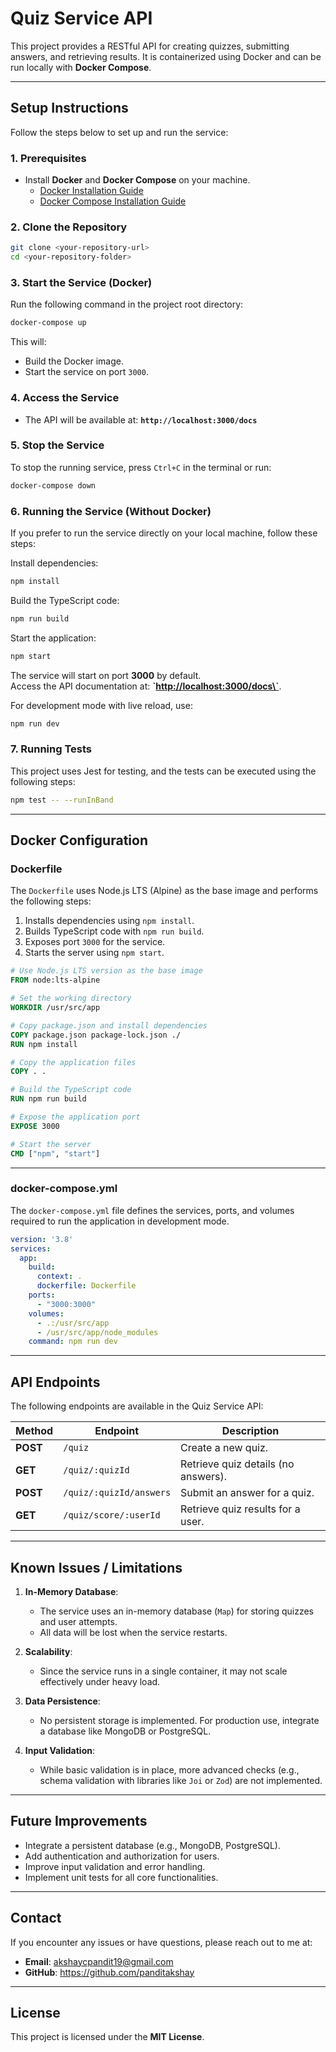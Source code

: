 # **Quiz Service API**

This project provides a RESTful API for creating quizzes, submitting answers, and retrieving results. It is containerized using Docker and can be run locally with **Docker Compose**.

---

## **Setup Instructions**

Follow the steps below to set up and run the service:

### **1. Prerequisites**

- Install **Docker** and **Docker Compose** on your machine.
  - [Docker Installation Guide](https://docs.docker.com/get-docker/)
  - [Docker Compose Installation Guide](https://docs.docker.com/compose/install/)

### **2. Clone the Repository**

   ```bash
   git clone <your-repository-url>
   cd <your-repository-folder>
   ```

### **3. Start the Service (Docker)**

   Run the following command in the project root directory:

   ```bash
   docker-compose up
   ```

   This will:

- Build the Docker image.
- Start the service on port `3000`.

### **4. Access the Service**

- The API will be available at: **`http://localhost:3000/docs`**

### **5. Stop the Service**

   To stop the running service, press `Ctrl+C` in the terminal or run:

   ```bash
   docker-compose down
   ```

### **6. Running the Service (Without Docker)**

If you prefer to run the service directly on your local machine, follow these steps:

   Install dependencies:

   ```bash
   npm install
   ```

   Build the TypeScript code:

   ```bash
   npm run build
   ```

   Start the application:

   ```bash
   npm start
   ```

  The service will start on port **3000** by default.  
  Access the API documentation at: **\`<http://localhost:3000/docs\`>**.

   For development mode with live reload, use:

   ```bash
   npm run dev
   ```

### **7. Running Tests**

   This project uses Jest for testing, and the tests can be executed using the following steps:

   ```bash
   npm test -- --runInBand
   ```


---

## **Docker Configuration**

### **Dockerfile**

The `Dockerfile` uses Node.js LTS (Alpine) as the base image and performs the following steps:

1. Installs dependencies using `npm install`.
2. Builds TypeScript code with `npm run build`.
3. Exposes port `3000` for the service.
4. Starts the server using `npm start`.

```dockerfile
# Use Node.js LTS version as the base image
FROM node:lts-alpine

# Set the working directory
WORKDIR /usr/src/app

# Copy package.json and install dependencies
COPY package.json package-lock.json ./
RUN npm install

# Copy the application files
COPY . .

# Build the TypeScript code
RUN npm run build

# Expose the application port
EXPOSE 3000

# Start the server
CMD ["npm", "start"]
```

---

### **docker-compose.yml**

The `docker-compose.yml` file defines the services, ports, and volumes required to run the application in development mode.

```yaml
version: '3.8'
services:
  app:
    build:
      context: .
      dockerfile: Dockerfile
    ports:
      - "3000:3000"
    volumes:
      - .:/usr/src/app
      - /usr/src/app/node_modules
    command: npm run dev
```

---

## **API Endpoints**

The following endpoints are available in the Quiz Service API:

| **Method** | **Endpoint**            | **Description**                     |
|------------|-------------------------|-------------------------------------|
| **POST**   | `/quiz`                 | Create a new quiz.                  |
| **GET**    | `/quiz/:quizId`         | Retrieve quiz details (no answers). |
| **POST**   | `/quiz/:quizId/answers`  | Submit an answer for a quiz.        |
| **GET**    | `/quiz/score/:userId`    | Retrieve quiz results for a user.   |

---

## **Known Issues / Limitations**

1. **In-Memory Database**:
   - The service uses an in-memory database (`Map`) for storing quizzes and user attempts.
   - All data will be lost when the service restarts.

2. **Scalability**:
   - Since the service runs in a single container, it may not scale effectively under heavy load.

3. **Data Persistence**:
   - No persistent storage is implemented. For production use, integrate a database like MongoDB or PostgreSQL.

4. **Input Validation**:
   - While basic validation is in place, more advanced checks (e.g., schema validation with libraries like `Joi` or `Zod`) are not implemented.

---

## **Future Improvements**

- Integrate a persistent database (e.g., MongoDB, PostgreSQL).
- Add authentication and authorization for users.
- Improve input validation and error handling.
- Implement unit tests for all core functionalities.

---

## **Contact**

If you encounter any issues or have questions, please reach out to me at:

- **Email**: <akshaycpandit19@gmail.com>
- **GitHub**: <https://github.com/panditakshay>

---

## **License**

This project is licensed under the **MIT License**.
